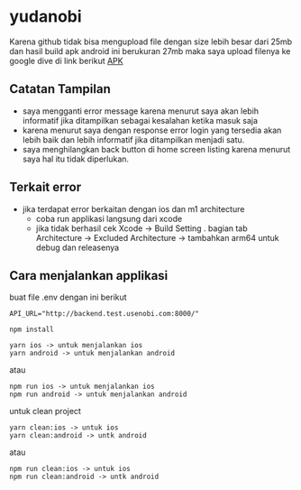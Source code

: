 # yudanobi

Karena github tidak bisa mengupload file dengan size lebih besar dari 25mb dan hasil build apk android ini berukuran 27mb maka saya upload filenya ke google dive di link berikut
[APK ](https://drive.google.com/drive/folders/1kicJZhcL4Fn5QcGDPr0Vt20CRI7EUdgH?usp=sharing)

## Catatan Tampilan
- saya mengganti error message karena menurut saya akan lebih informatif jika ditampilkan sebagai kesalahan ketika masuk saja
- karena menurut saya dengan response error login yang tersedia akan lebih baik dan lebih informatif jika ditampilkan menjadi satu.
- saya menghilangkan back button di home screen listing karena menurut saya hal itu tidak diperlukan.


## Terkait error
- jika terdapat error berkaitan dengan ios dan m1 architecture
    - coba run applikasi langsung dari xcode
    - jika tidak berhasil cek Xcode -> Build Setting . bagian tab Architecture -> Excluded Architecture -> tambahkan arm64 untuk debug dan releasenya

## Cara menjalankan applikasi
buat file .env dengan ini berikut
```
API_URL="http://backend.test.usenobi.com:8000/"
```
```
npm install
```
```
yarn ios -> untuk menjalankan ios
yarn android -> untuk menjalankan android
```
atau
```
npm run ios -> untuk menjalankan ios
npm run android -> untuk menjalankan android
```

untuk clean project 
```
yarn clean:ios -> untuk ios
yarn clean:android -> untk android
```
atau
```
npm run clean:ios -> untuk ios
npm run clean:android -> untk android
```
